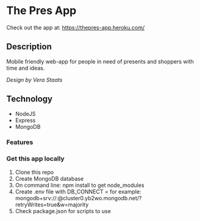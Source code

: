 # The Pres App

Check out the app at: https://thepres-app.heroku.com/

## Description

Mobile friendly web-app for people in need of presents and shoppers with time and ideas.

*Design by Vera Staats*

## Technology

- NodeJS
- Express
- MongoDB

### Features

### Get this app locally

1. Clone this repo
2. Create MongoDB database
3. On command line: npm install to get node_modules
4. Create .env file with DB_CONNECT = <connection to Mongodb> for example: mongodb+srv://<USERNAME>:<DBPASSWORD>@cluster0.yb2wo.mongodb.net/<DBNAME>?retryWrites=true&w=majority
5. Check package.json for scripts to use
